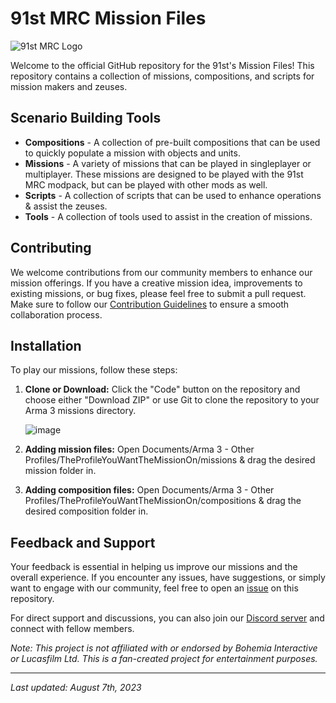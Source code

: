# 91st MRC Mission Files

![91st MRC Logo](logo.png)

Welcome to the official GitHub repository for the 91st's Mission Files! This repository contains a collection of missions, compositions, and scripts for mission makers and zeuses.

## Scenario Building Tools

- **Compositions** - A collection of pre-built compositions that can be used to quickly populate a mission with objects and units.
- **Missions** - A variety of missions that can be played in singleplayer or multiplayer. These missions are designed to be played with the 91st MRC modpack, but can be played with other mods as well.
- **Scripts** - A collection of scripts that can be used to enhance operations & assist the zeuses.
- **Tools** - A collection of tools used to assist in the creation of missions.

## Contributing

We welcome contributions from our community members to enhance our mission offerings. If you have a creative mission idea, improvements to existing missions, or bug fixes, please feel free to submit a pull request. Make sure to follow our [Contribution Guidelines](CONTRIBUTING.md) to ensure a smooth collaboration process.

## Installation

To play our missions, follow these steps:

1. **Clone or Download:** Click the "Code" button on the repository and choose either "Download ZIP" or use Git to clone the repository to your Arma 3 missions directory.

   ![image](https://github.com/91st-Aux-Team/MRC-Mission-Files/assets/54691085/063b4c8e-63ff-4d74-9fbd-d42767830c2c)

3. **Adding mission files:** Open Documents/Arma 3 - Other Profiles/TheProfileYouWantTheMissionOn/missions & drag the desired mission folder in.

4. **Adding composition files:** Open Documents/Arma 3 - Other Profiles/TheProfileYouWantTheMissionOn/compositions & drag the desired composition folder in.

## Feedback and Support

Your feedback is essential in helping us improve our missions and the overall experience. If you encounter any issues, have suggestions, or simply want to engage with our community, feel free to open an [issue](https://github.com/91st-Aux-Team/MRC-Mission-Files/issues) on this repository.

For direct support and discussions, you can also join our [Discord server](https://discord.gg/zqn5aq9) and connect with fellow members.

*Note: This project is not affiliated with or endorsed by Bohemia Interactive or Lucasfilm Ltd. This is a fan-created project for entertainment purposes.*

---
*Last updated: August 7th, 2023*
